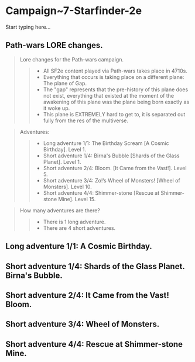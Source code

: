 # Campaign~7-Starfinder-2e

Start typing here...

## Path-wars LORE changes.

> Lore changes for the Path-wars campaign.
>> - All SF2e content played via Path-wars takes place in 4710s.
>> - Everything that occurs is taking place on a different plane: The plane of Gap.
>> - The "gap" represents that the pre-history of this plane does not exist, everything that existed at the moment of 
  the awakening of this plane was the plane being born exactly as it woke up.
>> - This plane is EXTREMELY hard to get to, it is separated out fully from the res of the multiverse.

> Adventures:
>> - Long adventure 1/1: The Birthday Scream [A Cosmic Birthday]. Level 1.
>> - Short adventure 1/4: Birna's Bubble [Shards of the Glass Planet]. Level 1.
>> - Short adventure 2/4: Bloom. [It Came from the Vast!]. Level 5.
>> - Short adventure 3/4: Zo!’s Wheel of Monsters! [Wheel of Monsters]. Level 10.
>> - Short adventure 4/4: Shimmer-stone [Rescue at Shimmer-stone Mine]. Level 15.

> How many adventures are there?
>> - There is 1 long adventure.
>> - There are 4 short adventures.

## Long adventure 1/1: A Cosmic Birthday.

## Short adventure 1/4: Shards of the Glass Planet. Birna's Bubble.

## Short adventure 2/4: It Came from the Vast! Bloom.

## Short adventure 3/4: Wheel of Monsters.

## Short adventure 4/4: Rescue at Shimmer-stone Mine.
